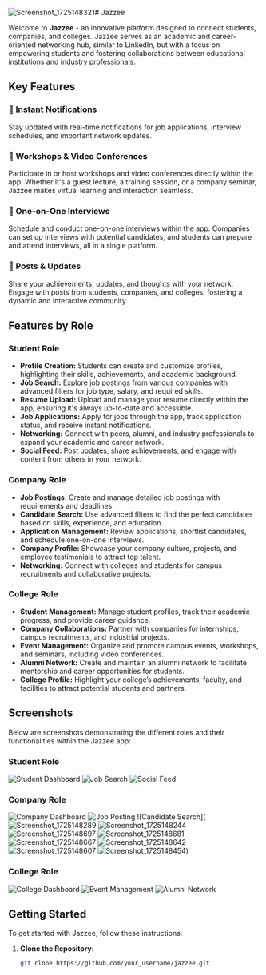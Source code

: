 ![Screenshot_1725148321](https://github.com/user-attachments/assets/b0b9760a-d279-4418-a64a-6a186bf2abc5)# Jazzee

Welcome to **Jazzee** - an innovative platform designed to connect students, companies, and colleges. Jazzee serves as an academic and career-oriented networking hub, similar to LinkedIn, but with a focus on empowering students and fostering collaborations between educational institutions and industry professionals.

## Key Features

### 🔔 Instant Notifications
Stay updated with real-time notifications for job applications, interview schedules, and important network updates.

### 🎥 Workshops & Video Conferences
Participate in or host workshops and video conferences directly within the app. Whether it's a guest lecture, a training session, or a company seminar, Jazzee makes virtual learning and interaction seamless.

### 💼 One-on-One Interviews
Schedule and conduct one-on-one interviews within the app. Companies can set up interviews with potential candidates, and students can prepare and attend interviews, all in a single platform.

### 📝 Posts & Updates
Share your achievements, updates, and thoughts with your network. Engage with posts from students, companies, and colleges, fostering a dynamic and interactive community.

## Features by Role

### Student Role
- **Profile Creation:** Students can create and customize profiles, highlighting their skills, achievements, and academic background.
- **Job Search:** Explore job postings from various companies with advanced filters for job type, salary, and required skills.
- **Resume Upload:** Upload and manage your resume directly within the app, ensuring it's always up-to-date and accessible.
- **Job Applications:** Apply for jobs through the app, track application status, and receive instant notifications.
- **Networking:** Connect with peers, alumni, and industry professionals to expand your academic and career network.
- **Social Feed:** Post updates, share achievements, and engage with content from others in your network.

### Company Role
- **Job Postings:** Create and manage detailed job postings with requirements and deadlines.
- **Candidate Search:** Use advanced filters to find the perfect candidates based on skills, experience, and education.
- **Application Management:** Review applications, shortlist candidates, and schedule one-on-one interviews.
- **Company Profile:** Showcase your company culture, projects, and employee testimonials to attract top talent.
- **Networking:** Connect with colleges and students for campus recruitments and collaborative projects.

### College Role
- **Student Management:** Manage student profiles, track their academic progress, and provide career guidance.
- **Company Collaborations:** Partner with companies for internships, campus recruitments, and industrial projects.
- **Event Management:** Organize and promote campus events, workshops, and seminars, including video conferences.
- **Alumni Network:** Create and maintain an alumni network to facilitate mentorship and career opportunities for students.
- **College Profile:** Highlight your college’s achievements, faculty, and facilities to attract potential students and partners.

## Screenshots

Below are screenshots demonstrating the different roles and their functionalities within the Jazzee app:

### Student Role
![Student Dashboard](path_to_student_dashboard_image)
![Job Search](path_to_job_search_image)
![Social Feed](path_to_social_feed_image)

### Company Role
![Company Dashboard](path_to_company_dashboard_image)
![Job Posting](path_to_job_posting_image)
![Candidate Search](![Screenshot_1725148289](https://github.com/user-attachments/assets/08b30756-6052-4179-b80e-a27a63d1fe94)
![Screenshot_1725148244](https://github.com/user-attachments/assets/1c1a5412-a9ab-4766-8e2d-dc04b2275ed7)
![Screenshot_1725148697](https://github.com/user-attachments/assets/f1dc8371-f9c8-4618-879b-35929a70bd3c)
![Screenshot_1725148681](https://github.com/user-attachments/assets/fd3e84c4-2d87-45d2-97c6-b66c03a32394)
![Screenshot_1725148667](https://github.com/user-attachments/assets/9166c84b-1c7f-4a8d-8b5f-c9ecc92a707d)
![Screenshot_1725148642](https://github.com/user-attachments/assets/8a110b6c-3d79-4c02-9916-3f024abaeacf)
![Screenshot_1725148607](https://github.com/user-attachments/assets/0a57b3b0-b51d-4f40-b1d5-6ead3a84ba5d)
![Screenshot_1725148454](https://github.com/user-attachments/assets/c019629a-4375-4b79-a489-499f47de2921))


### College Role
![College Dashboard](path_to_college_dashboard_image)
![Event Management](path_to_event_management_image)
![Alumni Network](path_to_alumni_network_image)

## Getting Started

To get started with Jazzee, follow these instructions:

1. **Clone the Repository:**
   ```bash
   git clone https://github.com/your_username/jazzee.git
